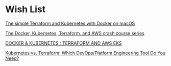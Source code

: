 # Wish List

[The simple Terraform and Kubernetes with Docker on macOS](https://gist.github.com/ivaravko/501b4e8e5f1bc1bf5fecd149186b99b9)

[The Docker, Kubernetes, Terraform, and AWS crash course series](https://blog.gruntwork.io/the-docker-kubernetes-terraform-and-aws-crash-course-series-dca343ba1274)

[DOCKER & KUBERNETES : TERRAFORM AND AWS EKS](https://www.bogotobogo.com/DevOps/Docker/Docker_Kubernetes_Terraform_EKS.php)

[Kubernetes vs. Terraform: Which DevOps/Platform Engineering Tool Do You Need?](https://www.devzero.io/blog/kubernetes-vs-terraform-which-devops-platform-engineering-tool-do-you-need)